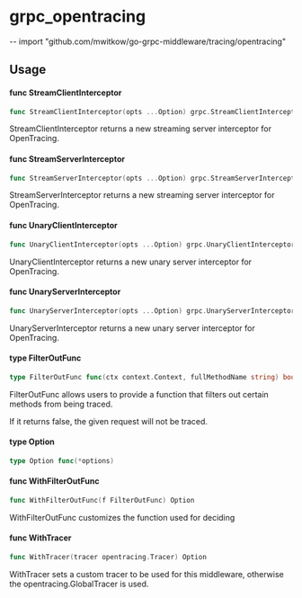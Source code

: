 # grpc_opentracing
--
    import "github.com/mwitkow/go-grpc-middleware/tracing/opentracing"


## Usage

#### func  StreamClientInterceptor

```go
func StreamClientInterceptor(opts ...Option) grpc.StreamClientInterceptor
```
StreamClientInterceptor returns a new streaming server interceptor for
OpenTracing.

#### func  StreamServerInterceptor

```go
func StreamServerInterceptor(opts ...Option) grpc.StreamServerInterceptor
```
StreamServerInterceptor returns a new streaming server interceptor for
OpenTracing.

#### func  UnaryClientInterceptor

```go
func UnaryClientInterceptor(opts ...Option) grpc.UnaryClientInterceptor
```
UnaryClientInterceptor returns a new unary server interceptor for OpenTracing.

#### func  UnaryServerInterceptor

```go
func UnaryServerInterceptor(opts ...Option) grpc.UnaryServerInterceptor
```
UnaryServerInterceptor returns a new unary server interceptor for OpenTracing.

#### type FilterOutFunc

```go
type FilterOutFunc func(ctx context.Context, fullMethodName string) bool
```

FilterOutFunc allows users to provide a function that filters out certain
methods from being traced.

If it returns false, the given request will not be traced.

#### type Option

```go
type Option func(*options)
```


#### func  WithFilterOutFunc

```go
func WithFilterOutFunc(f FilterOutFunc) Option
```
WithFilterOutFunc customizes the function used for deciding

#### func  WithTracer

```go
func WithTracer(tracer opentracing.Tracer) Option
```
WithTracer sets a custom tracer to be used for this middleware, otherwise the
opentracing.GlobalTracer is used.
